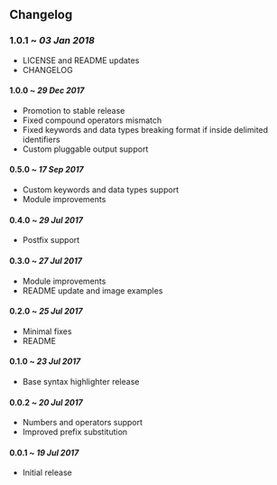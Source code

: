 ## Changelog

### 1.0.1 ~ _03 Jan 2018_
- LICENSE and README updates
- CHANGELOG

#### 1.0.0 ~ _29 Dec 2017_
- Promotion to stable release
- Fixed compound operators mismatch
- Fixed keywords and data types breaking format if inside delimited identifiers
- Custom pluggable output support

#### 0.5.0 ~ _17 Sep 2017_
- Custom keywords and data types support
- Module improvements

#### 0.4.0 ~ _29 Jul 2017_
- Postfix support

#### 0.3.0 ~ _27 Jul 2017_
- Module improvements
- README update and image examples

#### 0.2.0 ~ _25 Jul 2017_
- Minimal fixes
- README

#### 0.1.0 ~ _23 Jul 2017_
- Base syntax highlighter release

#### 0.0.2 ~ _20 Jul 2017_
- Numbers and operators support
- Improved prefix substitution

#### 0.0.1 ~ _19 Jul 2017_
- Initial release